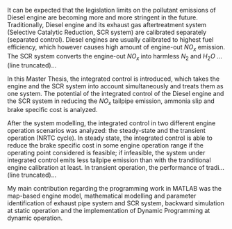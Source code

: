 It can be expected that the legislation limits on the pollutant emissions of Diesel engine are becoming more and more stringent in the future. Traditionally, Diesel engine and its exhaust gas aftertreatment system (Selective Catalytic Reduction, SCR system) are calibrated separately (separated control). Diesel engines are usually calibrated to highest fuel efficiency, which however causes high amount of engine-out $NO_x$ emission. The SCR system converts the engine-out $NO_x$ into harmless $N_2$ and $H_2O$ ...(line truncated)...

In this Master Thesis, the integrated control is introduced, which takes the engine and the SCR system into account simultaneously and treats them as one system. The potential of the integrated control of the Diesel engine and the SCR system in reducing the $NO_x$ tailpipe emission, ammonia slip and brake specific cost is analyzed.

After the system modelling, the integrated control in two different engine operation scenarios was analyzed: the steady-state and the transient operation (NRTC cycle). In steady state, the integrated control is able to reduce the brake specific cost in some engine operation range if the operating point considered is feasible; if infeasible, the system under integrated control emits less tailpipe emission than with the tranditional engine calibration at least. In transient operation, the performance of tradi...(line truncated)...

My main contribution regarding the programming work in MATLAB was the map-based engine model, mathematical modelling and parameter identification of exhaust pipe system and SCR system, backward simulation at static operation and the implementation of Dynamic Programming at dynamic operation.
